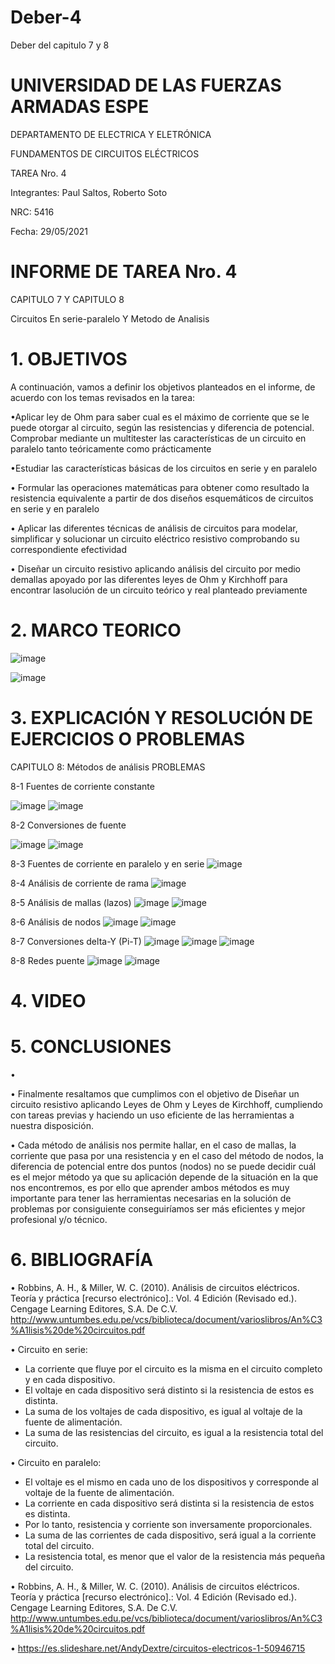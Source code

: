 # Deber-4

Deber del capitulo 7 y 8

# UNIVERSIDAD DE LAS FUERZAS ARMADAS ESPE 

DEPARTAMENTO DE ELECTRICA Y ELETRÓNICA 

 FUNDAMENTOS DE CIRCUITOS ELÉCTRICOS 

 TAREA Nro. 4

 Integrantes: Paul Saltos, Roberto Soto

 NRC: 5416

 Fecha: 29/05/2021

# INFORME DE TAREA Nro. 4

CAPITULO 7 Y CAPITULO 8 

Circuitos En serie-paralelo Y Metodo de Analisis

# 1.	OBJETIVOS 
 
 A continuación, vamos a definir los objetivos planteados en el informe, de acuerdo con los temas revisados en la tarea: 
 
•Aplicar ley de Ohm para saber cual es el máximo de corriente que se le puede otorgar al circuito, según las resistencias y diferencia de potencial. Comprobar mediante un multitester las características de un circuito en paralelo tanto teóricamente como prácticamente

•Estudiar las  características básicas de los circuitos en serie y en paralelo
 
• Formular las operaciones matemáticas para obtener como resultado la resistencia equivalente a partir de dos diseños esquemáticos de circuitos en serie y en paralelo 

• Aplicar las diferentes técnicas de análisis de circuitos para modelar, simplificar y solucionar un circuito eléctrico resistivo comprobando su correspondiente efectividad

• Diseñar un circuito resistivo aplicando análisis del circuito por medio demallas apoyado por las diferentes leyes de Ohm y Kirchhoff para encontrar lasolución de un circuito teórico y real planteado previamente

# 2.	MARCO TEORICO 

![image](https://user-images.githubusercontent.com/85178869/125468385-08b7b79e-73c0-4b7b-93e1-2d45c1c211b0.png)


![image](https://user-images.githubusercontent.com/85178869/125468202-e9f3c22c-9983-4230-8d05-090c114bcb9c.png)

# 3.	EXPLICACIÓN Y RESOLUCIÓN DE EJERCICIOS O PROBLEMAS 









CAPITULO 8: Métodos de análisis
PROBLEMAS

8-1 Fuentes de corriente constante

![image](https://user-images.githubusercontent.com/85178869/125468963-3d5e33da-12eb-4bb4-a3c1-dc8dbaaf20e4.png)
![image](https://user-images.githubusercontent.com/85178869/125469018-4f62f0c8-71fc-4af8-b931-bb7d93458507.png)

8-2 Conversiones de fuente

![image](https://user-images.githubusercontent.com/85178869/125469163-c5466cbf-dcf7-4365-bd98-f62328e161ba.png)
![image](https://user-images.githubusercontent.com/85178869/125469224-d9d152e2-a1a9-4704-a862-055ff36bd323.png)

8-3 Fuentes de corriente en paralelo y en serie
![image](https://user-images.githubusercontent.com/85178869/125469358-7c880b50-0a63-4497-9f6e-c611e0a9b0b3.png)

8-4 Análisis de corriente de rama
![image](https://user-images.githubusercontent.com/85178869/125469513-16cdb76b-cbc1-4061-8341-454e0732b86f.png)

8-5 Análisis de mallas (lazos)
![image](https://user-images.githubusercontent.com/85178869/125469661-2c11b22d-7905-45ce-8284-63275c760d0e.png)
![image](https://user-images.githubusercontent.com/85178869/125469738-e580626d-5b1c-4f28-9250-ed8527bf2352.png)

8-6 Análisis de nodos
![image](https://user-images.githubusercontent.com/85178869/125469888-389b8a0e-ca1f-4495-a35f-e567a36f754b.png)
![image](https://user-images.githubusercontent.com/85178869/125469943-d2c8a59a-b1e2-4eb8-bc02-36a1a32c0275.png)

8-7 Conversiones delta-Y (Pi-T)
![image](https://user-images.githubusercontent.com/85178869/125470075-9df79f63-5986-4e0a-b16b-57984dcb8810.png)
![image](https://user-images.githubusercontent.com/85178869/125470148-479dcacf-012b-4e0c-943b-65009c5ba196.png)
![image](https://user-images.githubusercontent.com/85178869/125470226-c5f6b4cf-a164-4b5b-9059-6e64c1bac3a5.png)

8-8 Redes puente
![image](https://user-images.githubusercontent.com/85178869/125470328-864d50f7-2345-49e2-b16d-1d1aa8d3eae9.png)
![image](https://user-images.githubusercontent.com/85178869/125470389-4a2a9344-a4b2-456b-8ab8-8541c4a47c2a.png)

# 4.	VIDEO 

# 5.	CONCLUSIONES 

•

• Finalmente resaltamos que cumplimos con el objetivo de Diseñar un circuito resistivo aplicando Leyes de Ohm y Leyes de Kirchhoff, cumpliendo con tareas previas y haciendo un uso eficiente de las herramientas a nuestra disposición.

• Cada método de análisis nos permite hallar, en el caso de mallas, la corriente que pasa por una resistencia y en el caso del método de nodos, la diferencia de potencial entre dos puntos (nodos) no se puede decidir cuál es el mejor método ya que su aplicación depende de la situación en la que nos encontremos, es por ello que aprender ambos métodos es muy importante para tener las herramientas necesarias en la solución de problemas por consiguiente conseguiríamos ser más eficientes y mejor profesional y/o técnico.

# 6.	BIBLIOGRAFÍA 

• Robbins, A. H., & Miller, W. C. (2010). Análisis de circuitos eléctricos. Teoría y práctica [recurso electrónico].: Vol. 4 Edición (Revisado ed.). Cengage Learning Editores, S.A. De C.V. http://www.untumbes.edu.pe/vcs/biblioteca/document/varioslibros/An%C3%A1lisis%20de%20circuitos.pdf

• Circuito en serie:
- La corriente que fluye por el circuito es la misma en el circuito completo y en cada dispositivo.
- El voltaje en cada dispositivo será distinto si la resistencia de estos es distinta.
- La suma de los voltajes de cada dispositivo, es igual al voltaje de la fuente de alimentación.
- La suma de las resistencias del circuito, es igual a la resistencia total del circuito.

• Circuito en paralelo:
- El voltaje es el mismo en cada uno de los dispositivos y corresponde al voltaje de la fuente de alimentación.
- La corriente en cada dispositivo será distinta si la resistencia de estos es distinta.
- Por lo tanto, resistencia y corriente son inversamente proporcionales.
- La suma de las corrientes de cada dispositivo, será igual a la corriente total del circuito.
- La resistencia total, es menor que el valor de la resistencia más pequeña del circuito.

• Robbins, A. H., & Miller, W. C. (2010). Análisis de circuitos eléctricos. Teoría y práctica [recurso electrónico].: Vol. 4 Edición (Revisado ed.). Cengage Learning Editores, S.A. De C.V. http://www.untumbes.edu.pe/vcs/biblioteca/document/varioslibros/An%C3%A1lisis%20de%20circuitos.pdf

• https://es.slideshare.net/AndyDextre/circuitos-electricos-1-50946715
